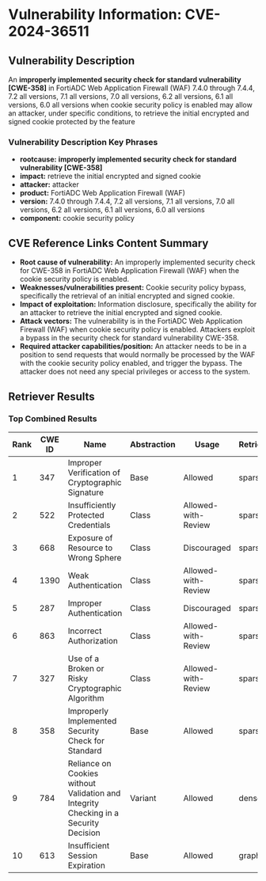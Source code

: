 # Vulnerability Information: CVE-2024-36511

## Vulnerability Description
An **improperly implemented security check for standard vulnerability [CWE-358]** in FortiADC Web Application Firewall (WAF) 7.4.0 through 7.4.4, 7.2 all versions, 7.1 all versions, 7.0 all versions, 6.2 all versions, 6.1 all versions, 6.0 all versions when cookie security policy is enabled may allow an attacker, under specific conditions, to retrieve the initial encrypted and signed cookie protected by the feature

### Vulnerability Description Key Phrases
- **rootcause:** **improperly implemented security check for standard vulnerability [CWE-358]**
- **impact:** retrieve the initial encrypted and signed cookie
- **attacker:** attacker
- **product:** FortiADC Web Application Firewall (WAF)
- **version:** 7.4.0 through 7.4.4, 7.2 all versions, 7.1 all versions, 7.0 all versions, 6.2 all versions, 6.1 all versions, 6.0 all versions
- **component:** cookie security policy

## CVE Reference Links Content Summary
- **Root cause of vulnerability:** An improperly implemented security check for CWE-358 in FortiADC Web Application Firewall (WAF) when the cookie security policy is enabled.
- **Weaknesses/vulnerabilities present:** Cookie security policy bypass, specifically the retrieval of an initial encrypted and signed cookie.
- **Impact of exploitation:** Information disclosure, specifically the ability for an attacker to retrieve the initial encrypted and signed cookie.
- **Attack vectors:** The vulnerability is in the FortiADC Web Application Firewall (WAF) when cookie security policy is enabled. Attackers exploit a bypass in the security check for standard vulnerability CWE-358.
- **Required attacker capabilities/position:** An attacker needs to be in a position to send requests that would normally be processed by the WAF with the cookie security policy enabled, and trigger the bypass. The attacker does not need any special privileges or access to the system.

## Retriever Results

### Top Combined Results

| Rank | CWE ID | Name | Abstraction | Usage  | Retrievers | Individual Scores |
|------|--------|------|-------------|-------|------------|-------------------|
| 1 | 347 | Improper Verification of Cryptographic Signature | Base | Allowed | sparse | 0.389 |
| 2 | 522 | Insufficiently Protected Credentials | Class | Allowed-with-Review | sparse | 0.389 |
| 3 | 668 | Exposure of Resource to Wrong Sphere | Class | Discouraged | sparse | 0.383 |
| 4 | 1390 | Weak Authentication | Class | Allowed-with-Review | sparse | 0.374 |
| 5 | 287 | Improper Authentication | Class | Discouraged | sparse | 0.370 |
| 6 | 863 | Incorrect Authorization | Class | Allowed-with-Review | sparse | 0.370 |
| 7 | 327 | Use of a Broken or Risky Cryptographic Algorithm | Class | Allowed-with-Review | sparse | 0.365 |
| 8 | 358 | Improperly Implemented Security Check for Standard | Base | Allowed | sparse | 0.355 |
| 9 | 784 | Reliance on Cookies without Validation and Integrity Checking in a Security Decision | Variant | Allowed | dense | 0.669 |
| 10 | 613 | Insufficient Session Expiration | Base | Allowed | graph | 0.002 |

